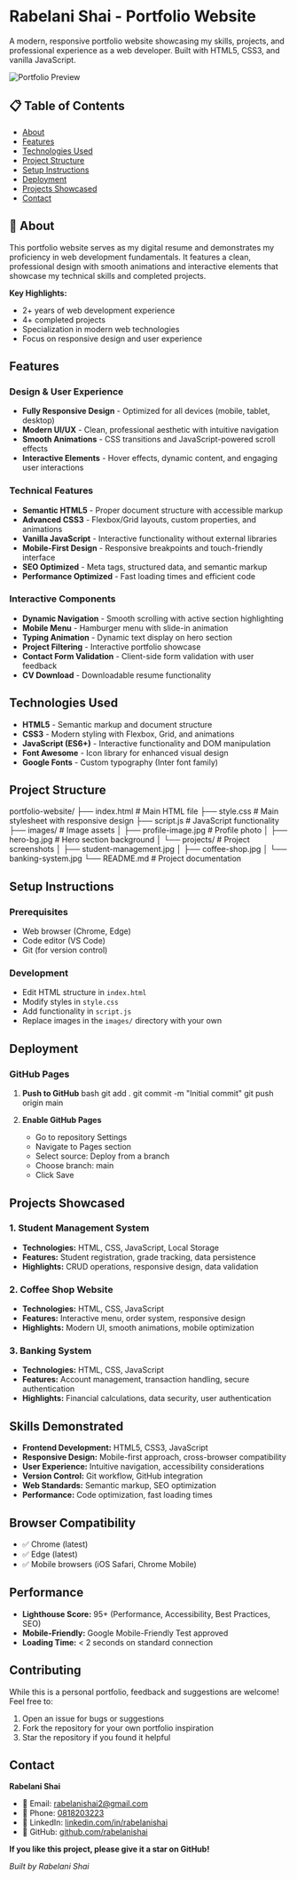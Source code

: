 # Rabelani Shai - Portfolio Website

A modern, responsive portfolio website showcasing my skills, projects, and professional experience as a web developer. Built with HTML5, CSS3, and vanilla JavaScript.

![Portfolio Preview](images/portfolio-preview.png)

## 📋 Table of Contents

- [About](#about)
- [Features](#features)
- [Technologies Used](#technologies-used)
- [Project Structure](#project-structure)
- [Setup Instructions](#setup-instructions)
- [Deployment](#deployment)
- [Projects Showcased](#projects-showcased)
- [Contact](#contact)

## 📖 About

This portfolio website serves as my digital resume and demonstrates my proficiency in web development fundamentals. It features a clean, professional design with smooth animations and interactive elements that showcase my technical skills and completed projects.

**Key Highlights:**
- 2+ years of web development experience
- 4+ completed projects
- Specialization in modern web technologies
- Focus on responsive design and user experience

##  Features

###  Design & User Experience
- **Fully Responsive Design** - Optimized for all devices (mobile, tablet, desktop)
- **Modern UI/UX** - Clean, professional aesthetic with intuitive navigation
- **Smooth Animations** - CSS transitions and JavaScript-powered scroll effects
- **Interactive Elements** - Hover effects, dynamic content, and engaging user interactions

###  Technical Features
- **Semantic HTML5** - Proper document structure with accessible markup
- **Advanced CSS3** - Flexbox/Grid layouts, custom properties, and animations
- **Vanilla JavaScript** - Interactive functionality without external libraries
- **Mobile-First Design** - Responsive breakpoints and touch-friendly interface
- **SEO Optimized** - Meta tags, structured data, and semantic markup
- **Performance Optimized** - Fast loading times and efficient code

###  Interactive Components
- **Dynamic Navigation** - Smooth scrolling with active section highlighting
- **Mobile Menu** - Hamburger menu with slide-in animation
- **Typing Animation** - Dynamic text display on hero section
- **Project Filtering** - Interactive portfolio showcase
- **Contact Form Validation** - Client-side form validation with user feedback
- **CV Download** - Downloadable resume functionality

##  Technologies Used

- **HTML5** - Semantic markup and document structure
- **CSS3** - Modern styling with Flexbox, Grid, and animations
- **JavaScript (ES6+)** - Interactive functionality and DOM manipulation
- **Font Awesome** - Icon library for enhanced visual design
- **Google Fonts** - Custom typography (Inter font family)

##  Project Structure

portfolio-website/
├── index.html              # Main HTML file
├── style.css              # Main stylesheet with responsive design
├── script.js              # JavaScript functionality
├── images/                # Image assets
│   ├── profile-image.jpg  # Profile photo
│   ├── hero-bg.jpg       # Hero section background
│   └── projects/         # Project screenshots
│       ├── student-management.jpg
│       ├── coffee-shop.jpg
│       └── banking-system.jpg
└── README.md             # Project documentation

##  Setup Instructions

### Prerequisites
- Web browser (Chrome, Edge)
- Code editor (VS Code)
- Git (for version control)

### Development
- Edit HTML structure in `index.html`
- Modify styles in `style.css`
- Add functionality in `script.js`
- Replace images in the `images/` directory with your own

##  Deployment

### GitHub Pages
1. **Push to GitHub**
   bash
   git add .
   git commit -m "Initial commit"
   git push origin main

2. **Enable GitHub Pages**
   - Go to repository Settings
   - Navigate to Pages section
   - Select source: Deploy from a branch
   - Choose branch: main
   - Click Save


## Projects Showcased

### 1. Student Management System
- **Technologies:** HTML, CSS, JavaScript, Local Storage
- **Features:** Student registration, grade tracking, data persistence
- **Highlights:** CRUD operations, responsive design, data validation

### 2. Coffee Shop Website
- **Technologies:** HTML, CSS, JavaScript
- **Features:** Interactive menu, order system, responsive design
- **Highlights:** Modern UI, smooth animations, mobile optimization

### 3. Banking System
- **Technologies:** HTML, CSS, JavaScript
- **Features:** Account management, transaction handling, secure authentication
- **Highlights:** Financial calculations, data security, user authentication

##  Skills Demonstrated

- **Frontend Development:** HTML5, CSS3, JavaScript
- **Responsive Design:** Mobile-first approach, cross-browser compatibility
- **User Experience:** Intuitive navigation, accessibility considerations
- **Version Control:** Git workflow, GitHub integration
- **Web Standards:** Semantic markup, SEO optimization
- **Performance:** Code optimization, fast loading times

##  Browser Compatibility

- ✅ Chrome (latest)
- ✅ Edge (latest)
- ✅ Mobile browsers (iOS Safari, Chrome Mobile)

##  Performance

- **Lighthouse Score:** 95+ (Performance, Accessibility, Best Practices, SEO)
- **Mobile-Friendly:** Google Mobile-Friendly Test approved
- **Loading Time:** < 2 seconds on standard connection

## Contributing

While this is a personal portfolio, feedback and suggestions are welcome! Feel free to:
1. Open an issue for bugs or suggestions
2. Fork the repository for your own portfolio inspiration
3. Star the repository if you found it helpful

##  Contact

**Rabelani Shai**
- 📧 Email: [rabelanishai2@gmail.com](mailto:rabelanishai2@gmail.com)
- 📱 Phone: [0818203223](tel:0818203223)
- 💼 LinkedIn: [linkedin.com/in/rabelanishai](https://www.linkedin.com/in/rabelani-shai-1b1602370/)
- 🐙 GitHub: [github.com/rabelanishai](https://github.com/rabelanishai)

 **If you like this project, please give it a star on GitHub!** 

*Built by Rabelani Shai*
